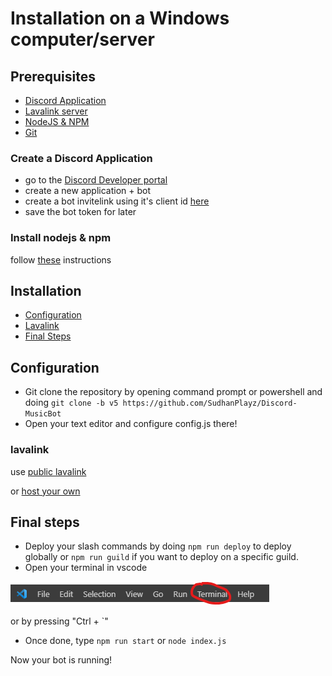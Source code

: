 # Installation on a Windows computer/server

## Prerequisites

- [Discord Application](#create-a-discord-application)
- [Lavalink server](#lavalink)
- [NodeJS & NPM](#install-nodejs-npm)
- [Git](https://git-scm.com/download/windows)

### Create a Discord Application

- go to the [Discord Developer portal](https://discord.com/developers/applications)
- create a new application + bot
- create a bot invitelink using it's client id [here](https://discordapi.com/permissions.html)
- save the bot token for later

### Install nodejs & npm

follow [these](https://nodejs.org/en/download/) instructions

## Installation

- [Configuration](#configuration)
- [Lavalink](#lavalink)
- [Final Steps](#final-steps)

## Configuration

- Git clone the repository by opening command prompt or powershell and doing `git clone -b v5 https://github.com/SudhanPlayz/Discord-MusicBot`
- Open your text editor and configure config.js there! 

### lavalink

use [public lavalink](https://lavalink-list.darrennathanael.com)

or [host your own](https://darrennathanael.com/post/how-to-lavalink/)

## Final steps

- Deploy your slash commands by doing `npm run deploy` to deploy globally or `npm run guild` if you want to deploy on a specific guild.
- Open your terminal in vscode

<img src='../../../assets/win_vscode_terminal.png'>

or by pressing "Ctrl + `"

- Once done, type `npm run start` or `node index.js`

Now your bot is running!
